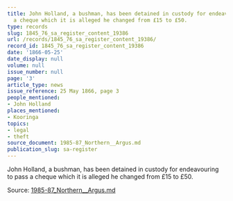 ```yaml
---
title: John Holland, a bushman, has been detained in custody for endeavouring to pass
  a cheque which it is alleged he changed from £15 to £50.
type: records
slug: 1845_76_sa_register_content_19386
url: /records/1845_76_sa_register_content_19386/
record_id: 1845_76_sa_register_content_19386
date: '1866-05-25'
date_display: null
volume: null
issue_number: null
page: '3'
article_type: news
issue_reference: 25 May 1866, page 3
people_mentioned:
- John Holland
places_mentioned:
- Kooringa
topics:
- legal
- theft
source_document: 1985-87_Northern__Argus.md
publication_slug: sa-register
---
```


John Holland, a bushman, has been detained in custody for endeavouring to pass a cheque which it is alleged he changed from £15 to £50.

Source: [1985-87_Northern__Argus.md](/downloads/markdown/1985-87_Northern__Argus.md)
